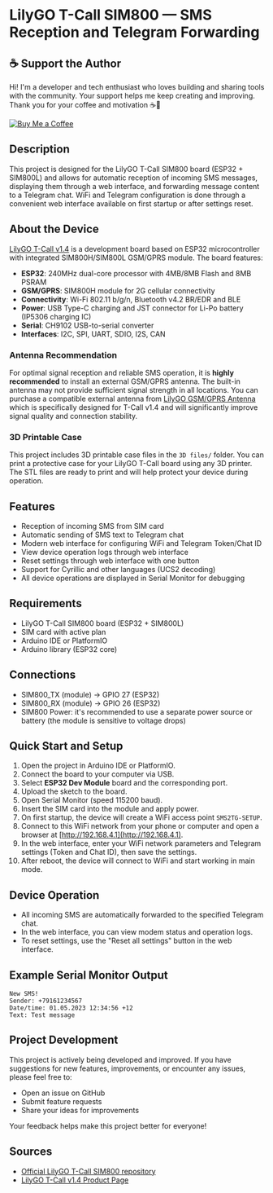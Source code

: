 # LilyGO T-Call SIM800 — SMS Reception and Telegram Forwarding

## ☕ Support the Author

Hi! I'm a developer and tech enthusiast who loves building and sharing tools with the community. Your support helps me keep creating and improving. Thank you for your coffee and motivation ☕🙂

[![Buy Me a Coffee](https://img.shields.io/badge/☕%20Buy%20me%20a%20coffee-coffee%20support-yellow)](https://coff.ee/myroom007)

## Description

This project is designed for the LilyGO T-Call SIM800 board (ESP32 + SIM800L) and allows for automatic reception of incoming SMS messages, displaying them through a web interface, and forwarding message content to a Telegram chat. WiFi and Telegram configuration is done through a convenient web interface available on first startup or after settings reset.

## About the Device

[LilyGO T-Call v1.4](https://lilygo.cc/products/t-call-v1-4) is a development board based on ESP32 microcontroller with integrated SIM800H/SIM800L GSM/GPRS module. The board features:

-   **ESP32**: 240MHz dual-core processor with 4MB/8MB Flash and 8MB PSRAM
-   **GSM/GPRS**: SIM800H module for 2G cellular connectivity
-   **Connectivity**: Wi-Fi 802.11 b/g/n, Bluetooth v4.2 BR/EDR and BLE
-   **Power**: USB Type-C charging and JST connector for Li-Po battery (IP5306 charging IC)
-   **Serial**: CH9102 USB-to-serial converter
-   **Interfaces**: I2C, SPI, UART, SDIO, I2S, CAN

### Antenna Recommendation

For optimal signal reception and reliable SMS operation, it is **highly recommended** to install an external GSM/GPRS antenna. The built-in antenna may not provide sufficient signal strength in all locations. You can purchase a compatible external antenna from [LilyGO GSM/GPRS Antenna](https://lilygo.cc/products/gsm-gprs-antenna) which is specifically designed for T-Call v1.4 and will significantly improve signal quality and connection stability.

### 3D Printable Case

This project includes 3D printable case files in the `3D files/` folder. You can print a protective case for your LilyGO T-Call board using any 3D printer. The STL files are ready to print and will help protect your device during operation.

## Features

-   Reception of incoming SMS from SIM card
-   Automatic sending of SMS text to Telegram chat
-   Modern web interface for configuring WiFi and Telegram Token/Chat ID
-   View device operation logs through web interface
-   Reset settings through web interface with one button
-   Support for Cyrillic and other languages (UCS2 decoding)
-   All device operations are displayed in Serial Monitor for debugging

## Requirements

-   LilyGO T-Call SIM800 board (ESP32 + SIM800L)
-   SIM card with active plan
-   Arduino IDE or PlatformIO
-   Arduino library (ESP32 core)

## Connections

-   SIM800_TX (module) → GPIO 27 (ESP32)
-   SIM800_RX (module) → GPIO 26 (ESP32)
-   SIM800 Power: it's recommended to use a separate power source or battery (the module is sensitive to voltage drops)

## Quick Start and Setup

1. Open the project in Arduino IDE or PlatformIO.
2. Connect the board to your computer via USB.
3. Select **ESP32 Dev Module** board and the corresponding port.
4. Upload the sketch to the board.
5. Open Serial Monitor (speed 115200 baud).
6. Insert the SIM card into the module and apply power.
7. On first startup, the device will create a WiFi access point `SMS2TG-SETUP`.
8. Connect to this WiFi network from your phone or computer and open a browser at [http://192.168.4.1](http://192.168.4.1).
9. In the web interface, enter your WiFi network parameters and Telegram settings (Token and Chat ID), then save the settings.
10. After reboot, the device will connect to WiFi and start working in main mode.

## Device Operation

-   All incoming SMS are automatically forwarded to the specified Telegram chat.
-   In the web interface, you can view modem status and operation logs.
-   To reset settings, use the "Reset all settings" button in the web interface.

## Example Serial Monitor Output

```
New SMS!
Sender: +79161234567
Date/time: 01.05.2023 12:34:56 +12
Text: Test message
```

## Project Development

This project is actively being developed and improved. If you have suggestions for new features, improvements, or encounter any issues, please feel free to:

-   Open an issue on GitHub
-   Submit feature requests
-   Share your ideas for improvements

Your feedback helps make this project better for everyone!

## Sources

-   [Official LilyGO T-Call SIM800 repository](https://github.com/Xinyuan-LilyGO/LilyGo-T-Call-SIM800)
-   [LilyGO T-Call v1.4 Product Page](https://lilygo.cc/products/t-call-v1-4)
